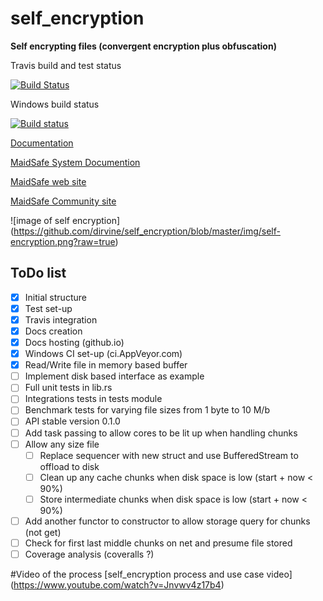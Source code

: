 # self_encryption

**Self encrypting files (convergent encryption plus obfuscation)**


Travis build and test status

[![Build Status](https://travis-ci.org/dirvine/self_encryption.svg?branch=master)](https://travis-ci.org/dirvine/self_encryption)

Windows build status

[![Build
status](https://ci.appveyor.com/api/projects/status/qveqoe45n56atlk7?svg=true)](https://ci.appveyor.com/project/dirvine/self-encryption)

[Documentation](http://dirvine.github.io/self_encryption/self_encryption/)

[MaidSafe System Documention](http://systemdocs.maidsafe.net/)

[MaidSafe web site](http:://www.maidsafe.net)

[MaidSafe Community site](http:://www.maidsafe.org)

![image of self encryption] (https://github.com/dirvine/self_encryption/blob/master/img/self-encryption.png?raw=true)

## ToDo list

- [x] Initial structure
- [x] Test set-up
- [x] Travis integration
- [x] Docs creation
- [x] Docs hosting (github.io)
- [x] Windows CI set-up (ci.AppVeyor.com)
- [x] Read/Write file in memory based buffer
- [ ] Implement disk based interface as example
- [ ] Full unit tests in lib.rs
- [ ] Integrations tests in tests module
- [ ] Benchmark tests for varying file sizes from 1 byte to 10 M/b
- [ ] API stable version 0.1.0
- [ ] Add task passing to allow cores to be lit up when handling chunks
- [ ] Allow any size file
    - [ ] Replace sequencer with new struct and use BufferedStream to offload to disk
    - [ ] Clean up any cache chunks when disk space is low (start + now < 90%)
    - [ ] Store intermediate chunks when disk space is low (start + now < 90%)
- [ ] Add another functor to constructor to allow storage query for chunks (not get)
- [ ] Check for first last middle chunks on net and presume file stored
- [ ] Coverage analysis (coveralls ?)

#Video of the process 
[self_encryption process and use case video] (https://www.youtube.com/watch?v=Jnvwv4z17b4)
